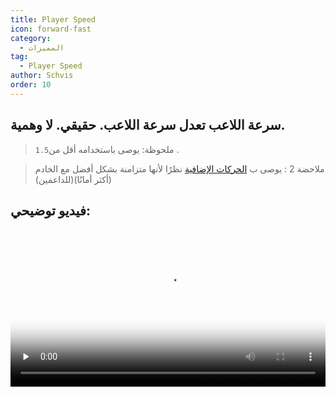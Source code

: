 ```yaml
---
title: Player Speed
icon: forward-fast
category:
  - المميزات
tag:
  - Player Speed
author: Schvis
order: 10
---
```


## سرعة اللاعب تعدل سرعة اللاعب. حقيقي. لا وهمية.

> `1.5`ملحوظة: يوصى باستخدامه أقل من .

> ملاحضة 2 : يوصى ب [الحركات الإضافية](extra-movements.md) نظرًا لأنها متزامنة بشكل أفضل مع الخادم (أكثر أمانًا)(للداعمين)

## فيديو توضيحي:

<video controls preload="none" width="100%" poster="https://nextcloud.atruicardona.xyz/s/oKdGWF7zRi8qmLx/preview"><source src="https://nextcloud.atruicardona.xyz/s/oKdGWF7zRi8qmLx/download" type="video/mp4"></video>
